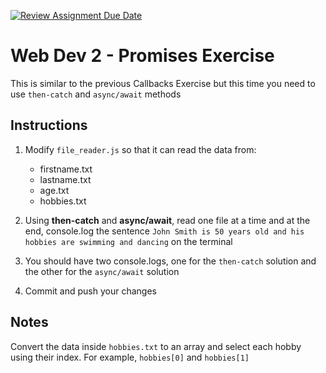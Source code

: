 [![Review Assignment Due Date](https://classroom.github.com/assets/deadline-readme-button-22041afd0340ce965d47ae6ef1cefeee28c7c493a6346c4f15d667ab976d596c.svg)](https://classroom.github.com/a/y4m1YbzH)
# Web Dev 2 - Promises Exercise

This is similar to the previous Callbacks Exercise but this time you need to use `then-catch` and `async/await` methods

## Instructions

1. Modify `file_reader.js` so that it can read the data from:
  
    - firstname.txt
    - lastname.txt
    - age.txt
    - hobbies.txt

2. Using **then-catch** and **async/await**, read one file at a time and at the end, console.log the sentence `John Smith is 50 years old and his hobbies are swimming and dancing` on the terminal
3. You should have two console.logs, one for the `then-catch` solution and the other for the `async/await` solution
4. Commit and push your changes

## Notes

Convert the data inside `hobbies.txt` to an array and select each hobby using their index. For example, `hobbies[0]` and `hobbies[1]`
